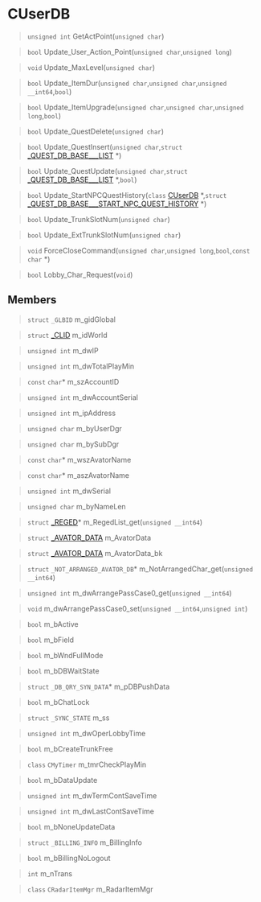 # CUserDB
 
> `unsigned int` GetActPoint(`unsigned char`)
 
> `bool` Update_User_Action_Point(`unsigned char`,`unsigned long`)
 
> `void` Update_MaxLevel(`unsigned char`)
 
> `bool` Update_ItemDur(`unsigned char`,`unsigned char`,`unsigned __int64`,`bool`)
 
> `bool` Update_ItemUpgrade(`unsigned char`,`unsigned char`,`unsigned long`,`bool`)
 
> `bool` Update_QuestDelete(`unsigned char`)
 
> `bool` Update_QuestInsert(`unsigned char`,`struct` [_QUEST_DB_BASE___LIST](lua/classes/_QUEST_DB_BASE___LIST.md) *)
 
> `bool` Update_QuestUpdate(`unsigned char`,`struct` [_QUEST_DB_BASE___LIST](lua/classes/_QUEST_DB_BASE___LIST.md) *,`bool`)
 
> `bool` Update_StartNPCQuestHistory(`class` [CUserDB](lua/classes/CUserDB.md) *,`struct` [_QUEST_DB_BASE___START_NPC_QUEST_HISTORY](lua/classes/_QUEST_DB_BASE___START_NPC_QUEST_HISTORY.md) *)
 
> `bool` Update_TrunkSlotNum(`unsigned char`)
 
> `bool` Update_ExtTrunkSlotNum(`unsigned char`)
 
> `void` ForceCloseCommand(`unsigned char`,`unsigned long`,`bool`,`const` `char` *)
 
> `bool` Lobby_Char_Request(`void`)
 
## Members
 
> `struct` `_GLBID` m_gidGlobal
 
> `struct` [_CLID](lua/classes/_CLID.md) m_idWorld
 
> `unsigned int` m_dwIP
 
> `unsigned int` m_dwTotalPlayMin
 
> `const` `char`* m_szAccountID
 
> `unsigned int` m_dwAccountSerial
 
> `unsigned int` m_ipAddress
 
> `unsigned char` m_byUserDgr
 
> `unsigned char` m_bySubDgr
 
> `const` `char`* m_wszAvatorName
 
> `const` `char`* m_aszAvatorName
 
> `unsigned int` m_dwSerial
 
> `unsigned char` m_byNameLen
 
> `struct` [_REGED](lua/classes/_REGED.md)* m_RegedList_get(`unsigned __int64`)
 
> `struct` [_AVATOR_DATA](lua/classes/_AVATOR_DATA.md) m_AvatorData
 
> `struct` [_AVATOR_DATA](lua/classes/_AVATOR_DATA.md) m_AvatorData_bk
 
> `struct` `_NOT_ARRANGED_AVATOR_DB`* m_NotArrangedChar_get(`unsigned __int64`)
 
> `unsigned int` m_dwArrangePassCase0_get(`unsigned __int64`)
 
> `void` m_dwArrangePassCase0_set(`unsigned __int64`,`unsigned int`)
 
> `bool` m_bActive
 
> `bool` m_bField
 
> `bool` m_bWndFullMode
 
> `bool` m_bDBWaitState
 
> `struct` `_DB_QRY_SYN_DATA`* m_pDBPushData
 
> `bool` m_bChatLock
 
> `struct` `_SYNC_STATE` m_ss
 
> `unsigned int` m_dwOperLobbyTime
 
> `bool` m_bCreateTrunkFree
 
> `class` `CMyTimer` m_tmrCheckPlayMin
 
> `bool` m_bDataUpdate
 
> `unsigned int` m_dwTermContSaveTime
 
> `unsigned int` m_dwLastContSaveTime
 
> `bool` m_bNoneUpdateData
 
> `struct` `_BILLING_INFO` m_BillingInfo
 
> `bool` m_bBillingNoLogout
 
> `int` m_nTrans
 
> `class` `CRadarItemMgr` m_RadarItemMgr
 
